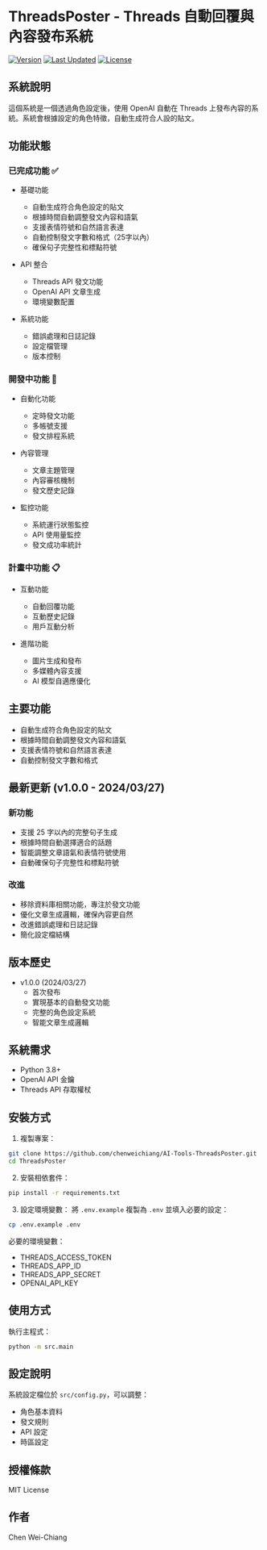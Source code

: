 # ThreadsPoster - Threads 自動回覆與內容發布系統

[![Version](https://img.shields.io/badge/version-1.0.0-blue.svg)](https://github.com/chenweichiang/AI-Tools-ThreadsPoster)
[![Last Updated](https://img.shields.io/badge/last%20updated-March%202024-green.svg)](https://github.com/chenweichiang/AI-Tools-ThreadsPoster)
[![License](https://img.shields.io/badge/license-MIT-yellow.svg)](https://github.com/chenweichiang/AI-Tools-ThreadsPoster/blob/main/LICENSE)

## 系統說明
這個系統是一個透過角色設定後，使用 OpenAI 自動在 Threads 上發布內容的系統。系統會根據設定的角色特徵，自動生成符合人設的貼文。

## 功能狀態
### 已完成功能 ✅
- 基礎功能
  - 自動生成符合角色設定的貼文
  - 根據時間自動調整發文內容和語氣
  - 支援表情符號和自然語言表達
  - 自動控制發文字數和格式（25字以內）
  - 確保句子完整性和標點符號

- API 整合
  - Threads API 發文功能
  - OpenAI API 文章生成
  - 環境變數配置

- 系統功能
  - 錯誤處理和日誌記錄
  - 設定檔管理
  - 版本控制

### 開發中功能 🚧
- 自動化功能
  - 定時發文功能
  - 多帳號支援
  - 發文排程系統

- 內容管理
  - 文章主題管理
  - 內容審核機制
  - 發文歷史記錄

- 監控功能
  - 系統運行狀態監控
  - API 使用量監控
  - 發文成功率統計

### 計畫中功能 📋
- 互動功能
  - 自動回覆功能
  - 互動歷史記錄
  - 用戶互動分析

- 進階功能
  - 圖片生成和發布
  - 多媒體內容支援
  - AI 模型自適應優化

## 主要功能
- 自動生成符合角色設定的貼文
- 根據時間自動調整發文內容和語氣
- 支援表情符號和自然語言表達
- 自動控制發文字數和格式

## 最新更新 (v1.0.0 - 2024/03/27)
### 新功能
- 支援 25 字以內的完整句子生成
- 根據時間自動選擇適合的話題
- 智能調整文章語氣和表情符號使用
- 自動確保句子完整性和標點符號

### 改進
- 移除資料庫相關功能，專注於發文功能
- 優化文章生成邏輯，確保內容更自然
- 改進錯誤處理和日誌記錄
- 簡化設定檔結構

## 版本歷史
- v1.0.0 (2024/03/27)
  - 首次發布
  - 實現基本的自動發文功能
  - 完整的角色設定系統
  - 智能文章生成邏輯

## 系統需求
- Python 3.8+
- OpenAI API 金鑰
- Threads API 存取權杖

## 安裝方式
1. 複製專案：
```bash
git clone https://github.com/chenweichiang/AI-Tools-ThreadsPoster.git
cd ThreadsPoster
```

2. 安裝相依套件：
```bash
pip install -r requirements.txt
```

3. 設定環境變數：
將 `.env.example` 複製為 `.env` 並填入必要的設定：
```bash
cp .env.example .env
```

必要的環境變數：
- THREADS_ACCESS_TOKEN
- THREADS_APP_ID
- THREADS_APP_SECRET
- OPENAI_API_KEY

## 使用方式
執行主程式：
```bash
python -m src.main
```

## 設定說明
系統設定檔位於 `src/config.py`，可以調整：
- 角色基本資料
- 發文規則
- API 設定
- 時區設定

## 授權條款
MIT License

## 作者
Chen Wei-Chiang 